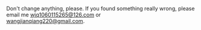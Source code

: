 Don't change anything, please.
If you found something really wrong, please
email me wjq1060115265@126.com  or  
wangjianqiang220@gmail.com.
